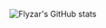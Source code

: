 ![Flyzar's GitHub stats](https://github-readme-stats.vercel.app/api?username=flyzar73&show_icons=true&theme=radical&locale=fr)
